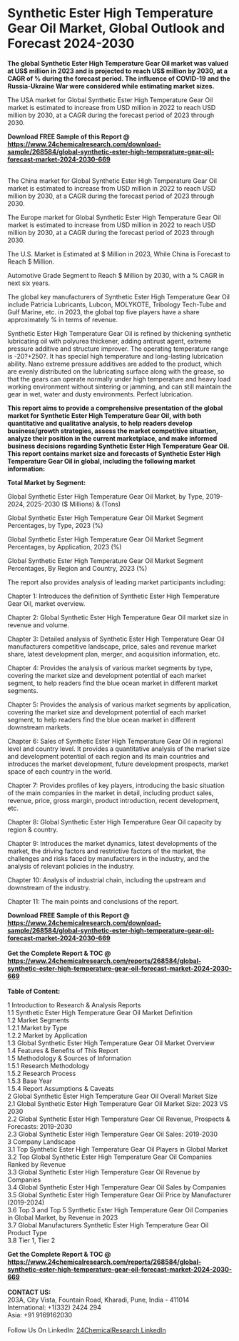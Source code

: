 <h1>Synthetic Ester High Temperature Gear Oil Market, Global Outlook and Forecast 2024-2030</h1><p><strong>The global Synthetic Ester High Temperature Gear Oil market was valued at US$ million in 2023 and is projected to reach US$ million by 2030, at a CAGR of % during the forecast period. The influence of COVID-19 and the Russia-Ukraine War were considered while estimating market sizes.</strong></p><p>
</p><p>The USA market for Global Synthetic Ester High Temperature Gear Oil market is estimated to increase from USD million in 2022 to reach USD million by 2030, at a CAGR during the forecast period of 2023 through 2030.</p><div><b>Download FREE Sample of this Report @ 
            <a href="https://www.24chemicalresearch.com/download-sample/268584/global-synthetic-ester-high-temperature-gear-oil-forecast-market-2024-2030-669">
            https://www.24chemicalresearch.com/download-sample/268584/global-synthetic-ester-high-temperature-gear-oil-forecast-market-2024-2030-669</a></b></div><br><p>
</p><p>The China market for Global Synthetic Ester High Temperature Gear Oil market is estimated to increase from USD million in 2022 to reach USD million by 2030, at a CAGR during the forecast period of 2023 through 2030.</p><p>
</p><p>The Europe market for Global Synthetic Ester High Temperature Gear Oil market is estimated to increase from USD million in 2022 to reach USD million by 2030, at a CAGR during the forecast period of 2023 through 2030.</p><p>
</p><p>The U.S. Market is Estimated at $ Million in 2023, While China is Forecast to Reach $ Million.</p><p>
Automotive Grade Segment to Reach $ Million by 2030, with a % CAGR in next six years.</p><p>
The global key manufacturers of Synthetic Ester High Temperature Gear Oil include Patricia Lubricants, Lubcon, MOLYKOTE, Tribology Tech-Tube and Gulf Marine, etc. in 2023, the global top five players have a share approximately % in terms of revenue.</p><p>
Synthetic Ester High Temperature Gear Oil is refined by thickening synthetic lubricating oil with polyurea thickener, adding antirust agent, extreme pressure additive and structure improver. The operating temperature range is -20?+250?. It has special high temperature and long-lasting lubrication ability. Nano extreme pressure additives are added to the product, which are evenly distributed on the lubricating surface along with the grease, so that the gears can operate normally under high temperature and heavy load working environment without sintering or jamming, and can still maintain the gear in wet, water and dusty environments. Perfect lubrication.</p><p>
<strong>This report aims to provide a comprehensive presentation of the global market for Synthetic Ester High Temperature Gear Oil, with both quantitative and qualitative analysis, to help readers develop business/growth strategies, assess the market competitive situation, analyze their position in the current marketplace, and make informed business decisions regarding Synthetic Ester High Temperature Gear Oil. This report contains market size and forecasts of Synthetic Ester High Temperature Gear Oil in global, including the following market information:</strong></p><p>
</p><p>
<strong>Total Market by Segment:</strong></p><p>
Global Synthetic Ester High Temperature Gear Oil Market, by Type, 2019-2024, 2025-2030 ($ Millions) &amp; (Tons)</p><p>
Global Synthetic Ester High Temperature Gear Oil Market Segment Percentages, by Type, 2023 (%)</p><p>
</p><p>
Global Synthetic Ester High Temperature Gear Oil Market Segment Percentages, by Application, 2023 (%)</p><p>
</p><p>
Global Synthetic Ester High Temperature Gear Oil Market Segment Percentages, By Region and Country, 2023 (%)</p><p>
</p><p>
The report also provides analysis of leading market participants including:</p><p>
</p><p>
</p><p>
Chapter 1: Introduces the definition of Synthetic Ester High Temperature Gear Oil, market overview.</p><p>
Chapter 2: Global Synthetic Ester High Temperature Gear Oil market size in revenue and volume.</p><p>
Chapter 3: Detailed analysis of Synthetic Ester High Temperature Gear Oil manufacturers competitive landscape, price, sales and revenue market share, latest development plan, merger, and acquisition information, etc.</p><p>
Chapter 4: Provides the analysis of various market segments by type, covering the market size and development potential of each market segment, to help readers find the blue ocean market in different market segments.</p><p>
Chapter 5: Provides the analysis of various market segments by application, covering the market size and development potential of each market segment, to help readers find the blue ocean market in different downstream markets.</p><p>
Chapter 6: Sales of Synthetic Ester High Temperature Gear Oil in regional level and country level. It provides a quantitative analysis of the market size and development potential of each region and its main countries and introduces the market development, future development prospects, market space of each country in the world.</p><p>
Chapter 7: Provides profiles of key players, introducing the basic situation of the main companies in the market in detail, including product sales, revenue, price, gross margin, product introduction, recent development, etc.</p><p>
Chapter 8: Global Synthetic Ester High Temperature Gear Oil capacity by region &amp; country.</p><p>
Chapter 9: Introduces the market dynamics, latest developments of the market, the driving factors and restrictive factors of the market, the challenges and risks faced by manufacturers in the industry, and the analysis of relevant policies in the industry.</p><p>
Chapter 10: Analysis of industrial chain, including the upstream and downstream of the industry.</p><p>
Chapter 11: The main points and conclusions of the report.</p><div><b>Download FREE Sample of this Report @ 
            <a href="https://www.24chemicalresearch.com/download-sample/268584/global-synthetic-ester-high-temperature-gear-oil-forecast-market-2024-2030-669">
            https://www.24chemicalresearch.com/download-sample/268584/global-synthetic-ester-high-temperature-gear-oil-forecast-market-2024-2030-669</a></b></div><br><div><b>Get the Complete Report & TOC @ 
            <a href="https://www.24chemicalresearch.com/reports/268584/global-synthetic-ester-high-temperature-gear-oil-forecast-market-2024-2030-669">
            https://www.24chemicalresearch.com/reports/268584/global-synthetic-ester-high-temperature-gear-oil-forecast-market-2024-2030-669</a></b></div><br>
            <b>Table of Content:</b><p>1 Introduction to Research & Analysis Reports<br />
    1.1 Synthetic Ester High Temperature Gear Oil Market Definition<br />
    1.2 Market Segments<br />
        1.2.1 Market by Type<br />
        1.2.2 Market by Application<br />
    1.3 Global Synthetic Ester High Temperature Gear Oil Market Overview<br />
    1.4 Features & Benefits of This Report<br />
    1.5 Methodology & Sources of Information<br />
        1.5.1 Research Methodology<br />
        1.5.2 Research Process<br />
        1.5.3 Base Year<br />
        1.5.4 Report Assumptions & Caveats<br />
2 Global Synthetic Ester High Temperature Gear Oil Overall Market Size<br />
    2.1 Global Synthetic Ester High Temperature Gear Oil Market Size: 2023 VS 2030<br />
    2.2 Global Synthetic Ester High Temperature Gear Oil Revenue, Prospects & Forecasts: 2019-2030<br />
    2.3 Global Synthetic Ester High Temperature Gear Oil Sales: 2019-2030<br />
3 Company Landscape<br />
    3.1 Top Synthetic Ester High Temperature Gear Oil Players in Global Market<br />
    3.2 Top Global Synthetic Ester High Temperature Gear Oil Companies Ranked by Revenue<br />
    3.3 Global Synthetic Ester High Temperature Gear Oil Revenue by Companies<br />
    3.4 Global Synthetic Ester High Temperature Gear Oil Sales by Companies<br />
    3.5 Global Synthetic Ester High Temperature Gear Oil Price by Manufacturer (2019-2024)<br />
    3.6 Top 3 and Top 5 Synthetic Ester High Temperature Gear Oil Companies in Global Market, by Revenue in 2023<br />
    3.7 Global Manufacturers Synthetic Ester High Temperature Gear Oil Product Type<br />
    3.8 Tier 1, Tier 2</p><div><b>Get the Complete Report & TOC @ 
            <a href="https://www.24chemicalresearch.com/reports/268584/global-synthetic-ester-high-temperature-gear-oil-forecast-market-2024-2030-669">
            https://www.24chemicalresearch.com/reports/268584/global-synthetic-ester-high-temperature-gear-oil-forecast-market-2024-2030-669</a></b></div><br><b>CONTACT US:</b><br>
            203A, City Vista, Fountain Road, Kharadi, Pune, India - 411014<br>
            International: +1(332) 2424 294<br>
            Asia: +91 9169162030 <br><br>
            Follow Us On LinkedIn: <a href="https://www.linkedin.com/company/24chemicalresearch/">24ChemicalResearch LinkedIn</a>